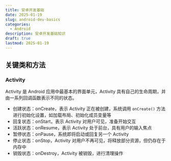 ```yaml
---
title: 安卓开发基础
date: 2025-01-19
slug: android-dev-basics
categories:
  - Android
description: 安卓开发基础知识
draft: true
lastmod: 2025-01-19
---
```

## 关键类和方法

### Activity

Activity 是 Android 应用中最基本的界面单元，Activity 具有自己的生命周期，并由一系列回调函数表示不同的状态。

- 创建状态：onCreate，表示 Activity 正在被创建，系统调用 `onCreate()` 方法进行初始化设置，如加载布局、初始化成员变量等
- 回复状态：onStart，表示 Activity 对用户可见，准备开始交互
- 活跃状态：onResume，表示 Activity 处于前台，具有用户的输入焦点
- 暂停状态：onPause，系统即将启动或回复另一个 Activity
- 停止状态：onStop，Activity 对用户不再可见，将释放部分资源，但仍存在于内存中
- 销毁状态：onDestroy，Activity 被销毁，进行清理操作

